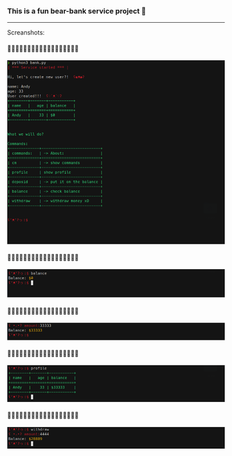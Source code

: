 ### This is a fun bear-bank service project 🐻
___

Screanshots:
#### 🐻🐻🐻🐻🐻🐻🐻🐻🐻🐻🐻🐻🐻🐻🐻🐻🐻🐻
![](images/1.png)
#### 🐻🐻🐻🐻🐻🐻🐻🐻🐻🐻🐻🐻🐻🐻🐻🐻🐻🐻
![](images/2.png)
#### 🐻🐻🐻🐻🐻🐻🐻🐻🐻🐻🐻🐻🐻🐻🐻🐻🐻🐻
![](images/3.png)
#### 🐻🐻🐻🐻🐻🐻🐻🐻🐻🐻🐻🐻🐻🐻🐻🐻🐻🐻
![](images/4.png)
#### 🐻🐻🐻🐻🐻🐻🐻🐻🐻🐻🐻🐻🐻🐻🐻🐻🐻🐻
![](images/5.png)

